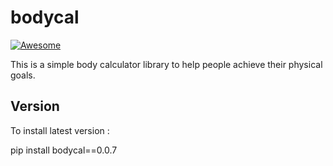 
# bodycal
[![Awesome](https://awesome.re/badge.svg)](https://awesome.re)

This is a simple body calculator library to help people achieve their physical goals.

## Version

To install latest version : 

pip install bodycal==0.0.7
